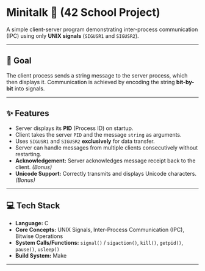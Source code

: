 # Minitalk 📶 (42 School Project)

A simple client-server program demonstrating inter-process communication (IPC) using only **UNIX signals** (`SIGUSR1` and `SIGUSR2`).

---

## 🎯 Goal

The client process sends a string message to the server process, which then displays it. Communication is achieved by encoding the string **bit-by-bit** into signals.

---

## ✨ Features

*   Server displays its **PID** (Process ID) on startup.
*   Client takes the server `PID` and the message `string` as arguments.
*   Uses `SIGUSR1` and `SIGUSR2` **exclusively** for data transfer.
*   Server can handle messages from multiple clients consecutively without restarting.
*   **Acknowledgement:** Server acknowledges message receipt back to the client. *(Bonus)*
*   **Unicode Support:** Correctly transmits and displays Unicode characters. *(Bonus)*

---

## 💻 Tech Stack

*   **Language:** C
*   **Core Concepts:** UNIX Signals, Inter-Process Communication (IPC), Bitwise Operations
*   **System Calls/Functions:** `signal()` / `sigaction()`, `kill()`, `getpid()`, `pause()`, `usleep()`
*   **Build System:** Make

---
